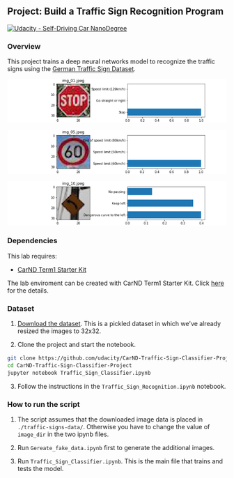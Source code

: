 ## Project: Build a Traffic Sign Recognition Program
[![Udacity - Self-Driving Car NanoDegree](https://s3.amazonaws.com/udacity-sdc/github/shield-carnd.svg)](http://www.udacity.com/drive)

### Overview

This project trains a deep neural networks model to recognize the traffic signs using the [German Traffic Sign Dataset](http://benchmark.ini.rub.de/?section=gtsrb&subsection=dataset).

![demo_image](./additional_images/prob_result_0.png)

![demo_image](./additional_images/prob_result_4.png)

![demo_image](./additional_images/prob_result_9.png)


### Dependencies
This lab requires:

* [CarND Term1 Starter Kit](https://github.com/udacity/CarND-Term1-Starter-Kit)

The lab enviroment can be created with CarND Term1 Starter Kit. Click [here](https://github.com/udacity/CarND-Term1-Starter-Kit/blob/master/README.md) for the details.

### Dataset

1. [Download the dataset](https://d17h27t6h515a5.cloudfront.net/topher/2016/November/581faac4_traffic-signs-data/traffic-signs-data.zip). This is a pickled dataset in which we've already resized the images to 32x32.

2. Clone the project and start the notebook.
```sh
git clone https://github.com/udacity/CarND-Traffic-Sign-Classifier-Project
cd CarND-Traffic-Sign-Classifier-Project
jupyter notebook Traffic_Sign_Classifier.ipynb
```
3. Follow the instructions in the `Traffic_Sign_Recognition.ipynb` notebook.

### How to run the script

1. The script assumes that the downloaded image data is placed in ```./traffic-signs-data/```. Otherwise you have to change the value of ```image_dir``` in the two ipynb files.

2. Run ```Gereate_fake_data.ipynb``` first to generate the additional images.

3. Run ```Traffic_Sign_Classifier.ipynb```. This is the main file that trains and tests the model.
